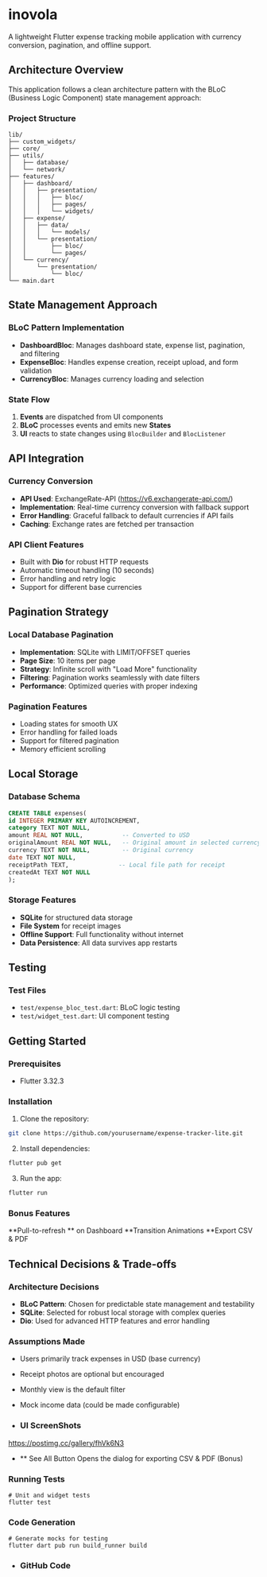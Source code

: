 # inovola

A lightweight Flutter expense tracking mobile application with currency conversion, pagination, and offline support.

##  Architecture Overview

This application follows a clean architecture pattern with the BLoC (Business Logic Component) state management approach:

### Project Structure
```
lib/
├── custom_widgets/
├── core/
├── utils/
│   ├── database/          
│   └── network/           
├── features/
│   ├── dashboard/
│   │   ├── presentation/
│   │   │   ├── bloc/       
│   │   │   ├── pages/      
│   │   │   └── widgets/   
│   ├── expense/
│   │   ├── data/
│   │   │   └── models/     
│   │   └── presentation/
│   │       ├── bloc/      
│   │       └── pages/      
│   └── currency/
│       └── presentation/
│           └── bloc/       
└── main.dart
```

##  State Management Approach

### BLoC Pattern Implementation
- **DashboardBloc**: Manages dashboard state, expense list, pagination, and filtering
- **ExpenseBloc**: Handles expense creation, receipt upload, and form validation
- **CurrencyBloc**: Manages currency loading and selection

### State Flow
1. **Events** are dispatched from UI components
2. **BLoC** processes events and emits new **States**
3. **UI** reacts to state changes using `BlocBuilder` and `BlocListener`

##  API Integration

### Currency Conversion
- **API Used**: ExchangeRate-API (https://v6.exchangerate-api.com/)
- **Implementation**: Real-time currency conversion with fallback support
- **Error Handling**: Graceful fallback to default currencies if API fails
- **Caching**: Exchange rates are fetched per transaction

### API Client Features
- Built with **Dio** for robust HTTP requests
- Automatic timeout handling (10 seconds)
- Error handling and retry logic
- Support for different base currencies

##  Pagination Strategy

### Local Database Pagination
- **Implementation**: SQLite with LIMIT/OFFSET queries
- **Page Size**: 10 items per page
- **Strategy**: Infinite scroll with "Load More" functionality
- **Filtering**: Pagination works seamlessly with date filters
- **Performance**: Optimized queries with proper indexing

### Pagination Features
- Loading states for smooth UX
- Error handling for failed loads
- Support for filtered pagination
- Memory efficient scrolling

##  Local Storage

### Database Schema
```sql
CREATE TABLE expenses(
id INTEGER PRIMARY KEY AUTOINCREMENT,
category TEXT NOT NULL,
amount REAL NOT NULL,           -- Converted to USD
originalAmount REAL NOT NULL,   -- Original amount in selected currency
currency TEXT NOT NULL,         -- Original currency
date TEXT NOT NULL,
receiptPath TEXT,              -- Local file path for receipt
createdAt TEXT NOT NULL
);
```

### Storage Features
- **SQLite** for structured data storage
- **File System** for receipt images
- **Offline Support**: Full functionality without internet
- **Data Persistence**: All data survives app restarts


## Testing

### Test Files
- `test/expense_bloc_test.dart`: BLoC logic testing
- `test/widget_test.dart`: UI component testing

## Getting Started

### Prerequisites
- Flutter 3.32.3 

### Installation
1. Clone the repository:
```bash
git clone https://github.com/yourusername/expense-tracker-lite.git
```

2. Install dependencies:
```bash
flutter pub get
```

3. Run the app:
```bash
flutter run
```



### Bonus Features
**Pull-to-refresh ** on Dashboard
**Transition Animations
**Export CSV & PDF 



##  Technical Decisions & Trade-offs

### Architecture Decisions
- **BLoC Pattern**: Chosen for predictable state management and testability
- **SQLite**: Selected for robust local storage with complex queries
- **Dio**: Used for advanced HTTP features and error handling


### Assumptions Made
- Users primarily track expenses in USD (base currency)
- Receipt photos are optional but encouraged
- Monthly view is the default filter
- Mock income data (could be made configurable)



- ### UI ScreenShots
https://postimg.cc/gallery/fhVk6N3
- ** See All Button Opens the dialog for exporting CSV & PDF (Bonus)

### Running Tests

```
# Unit and widget tests
flutter test
```

### Code Generation
```
# Generate mocks for testing
flutter dart pub run build_runner build
```


- ### GitHub Code
